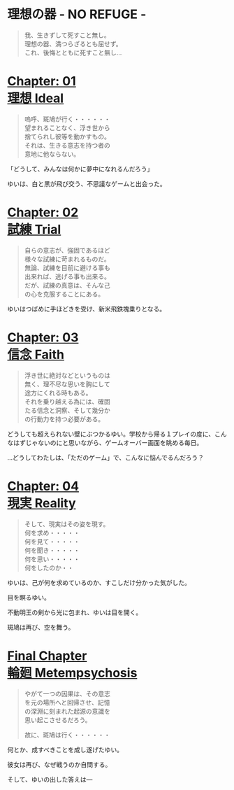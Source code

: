 # 理想の器 - NO REFUGE -

> 我、生きずして死すこと無し。  
> 理想の器、満つらざるとも屈せず。  
> これ、後悔とともに死すこと無し…

# [Chapter: 01 <br> 理想 Ideal](./Chapter01.md)

> 嗚呼、斑鳩が行く・・・・・・  
> 望まれることなく、浮き世から  
> 捨てられし彼等を動かすもの。  
> それは、生きる意志を持つ者の  
> 意地に他ならない。

「どうして、みんなは何かに夢中になれるんだろう」

ゆいは、白と黒が飛び交う、不思議なゲームと出会った。

# [Chapter: 02 <br> 試練 Trial](./Chapter02.md)

> 自らの意志が、強固であるほど  
> 様々な試練に苛まれるものだ。  
> 無論、試練を目前に避ける事も  
> 出来れば、逃げる事も出来る。  
> だが、試練の真意は、そんな己  
> の心を克服することにある。

ゆいはつばめに手ほどきを受け、新米飛鉄塊乗りとなる。

# [Chapter: 03 <br> 信念 Faith](./Chapter03.md)

> 浮き世に絶対などというものは  
> 無く、理不尽な思いを胸にして  
> 途方にくれる時もある。  
> それを乗り越える為には、確固  
> たる信念と洞察、そして幾分か  
> の行動力を持つ必要がある。

どうしても超えられない壁にぶつかるゆい。学校から帰る１プレイの度に、こんなはずじゃないのにと思いながら、ゲームオーバー画面を眺める毎日。

…どうしてわたしは、「ただのゲーム」で、こんなに悩んでるんだろう？

# [Chapter: 04 <br> 現実 Reality](./Chapter04.md)

> そして、現実はその姿を現す。  
> 何を求め・・・・・  
> 何を見て・・・・・  
> 何を聞き・・・・・  
> 何を思い・・・・・  
> 何をしたのか・・

ゆいは、己が何を求めているのか、すこしだけ分かった気がした。

目を瞑るゆい。

不動明王の剣から光に包まれ、ゆいは目を開く。

斑鳩は再び、空を舞う。

# [Final Chapter <br> 輪廻 Metempsychosis](./Chapter05.md)

> やがて一つの因果は、その意志  
> を元の場所へと回帰させ、記憶  
> の深淵に刻まれた起源の意識を  
> 思い起こさせるだろう。  
> 
> 故に、斑鳩は行く・・・・・・

何とか、成すべきことを成し遂げたゆい。

彼女は再び、なぜ戦うのか自問する。

そして、ゆいの出した答えは―
